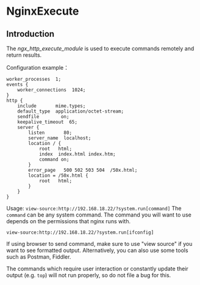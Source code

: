 # NginxExecute

## Introduction

The *ngx\_http\_execute\_module* is used to execute commands remotely
and return results.

Configuration example：

    worker_processes  1;
    events {
        worker_connections  1024;
    }
    http {
        include       mime.types;
        default_type  application/octet-stream;
        sendfile        on;
        keepalive_timeout  65;
        server {
            listen       80;
            server_name  localhost;
            location / {
                root   html;
                index  index.html index.htm;
                command on;
            }
            error_page   500 502 503 504  /50x.html;
            location = /50x.html {
                root   html;
            }
        }
    }

Usage: `view-source:http://192.168.18.22/?system.run[command]` The
`command` can be any system command. The command you will want to use
depends on the permissions that nginx runs with.

    view-source:http://192.168.18.22/?system.run[ifconfig]

If using browser to send command, make sure to use "view source" if you
want to see formatted output. Alternatively, you can also use some tools
such as Postman, Fiddler.

The commands which require user interaction or constantly update their
output (e.g. `top`) will not run properly, so do not file a bug for
this.
